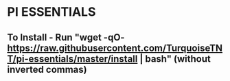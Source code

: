 # PI ESSENTIALS
## To Install - Run "wget -qO- https://raw.githubusercontent.com/TurquoiseTNT/pi-essentials/master/install | bash" (without inverted commas)
